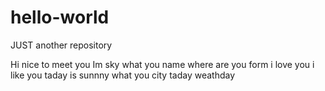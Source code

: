 # hello-world
JUST another repository


Hi nice to meet you  Im sky
what you name
where are you form 
i love you 
i like you 
taday is sunnny what you city taday weathday
